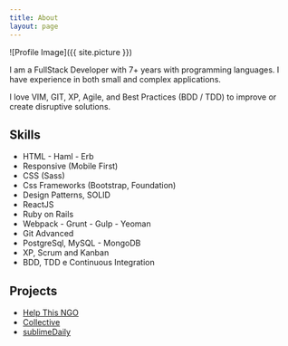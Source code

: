 ```yaml
---
title: About
layout: page
---
```

![Profile Image]({{ site.picture }})
<p>I am a FullStack Developer with 7+ years with programming languages. I have experience in
both small and complex applications. </p>
<p>I love VIM, GIT, XP, Agile, and Best Practices (BDD / TDD) to improve or create disruptive solutions. </p>


<h2>Skills</h2>

<ul class="skill-list">
	<li>HTML - Haml - Erb</li>
	<li>Responsive (Mobile First)</li>
	<li>CSS (Sass)</li>
	<li>Css Frameworks (Bootstrap, Foundation)</li>
	<li>Design Patterns, SOLID</li>
	<li>ReactJS</li>
	<li>Ruby on Rails</li>
	<li>Webpack - Grunt - Gulp - Yeoman</li>
	<li>Git Advanced</li>
	<li>PostgreSql, MySQL - MongoDB</li>
	<li>XP, Scrum and Kanban</li>
	<li>BDD, TDD e Continuous Integration</li>
</ul>

<h2>Projects</h2>

<ul>
 <li><a href="https://github.com/HelpThisNGO/help_this_ngo ">Help This NGO</a></li>
 <li><a href="https://github.com/vtorves/collective">Collective</a></li>
 <li><a href="https://github.com/vtorves/sublimeDaily">sublimeDaily</a></li>
</ul>
